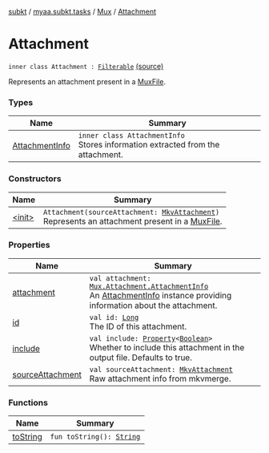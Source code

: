 [subkt](../../../index.md) / [myaa.subkt.tasks](../../index.md) / [Mux](../index.md) / [Attachment](./index.md)

# Attachment

`inner class Attachment : `[`Filterable`](../../-filterable/index.md) [(source)](https://github.com/Myaamori/SubKt/blob/0.1.9/src/main/kotlin/myaa/subkt/tasks/muxtask.kt#L55)

Represents an attachment present in a [MuxFile](../-mux-file/index.md).

### Types

| Name | Summary |
|---|---|
| [AttachmentInfo](-attachment-info/index.md) | `inner class AttachmentInfo`<br>Stores information extracted from the attachment. |

### Constructors

| Name | Summary |
|---|---|
| [&lt;init&gt;](-init-.md) | `Attachment(sourceAttachment: `[`MkvAttachment`](../../../myaa.subkt.tasks.utils/-mkv-attachment/index.md)`)`<br>Represents an attachment present in a [MuxFile](../-mux-file/index.md). |

### Properties

| Name | Summary |
|---|---|
| [attachment](attachment.md) | `val attachment: `[`Mux.Attachment.AttachmentInfo`](-attachment-info/index.md)<br>An [AttachmentInfo](-attachment-info/index.md) instance providing information about the attachment. |
| [id](id.md) | `val id: `[`Long`](https://kotlinlang.org/api/latest/jvm/stdlib/kotlin/-long/index.html)<br>The ID of this attachment. |
| [include](include.md) | `val include: `[`Property`](https://docs.gradle.org/current/javadoc/org/gradle/api/provider/Property.html)`<`[`Boolean`](https://kotlinlang.org/api/latest/jvm/stdlib/kotlin/-boolean/index.html)`>`<br>Whether to include this attachment in the output file. Defaults to true. |
| [sourceAttachment](source-attachment.md) | `val sourceAttachment: `[`MkvAttachment`](../../../myaa.subkt.tasks.utils/-mkv-attachment/index.md)<br>Raw attachment info from mkvmerge. |

### Functions

| Name | Summary |
|---|---|
| [toString](to-string.md) | `fun toString(): `[`String`](https://kotlinlang.org/api/latest/jvm/stdlib/kotlin/-string/index.html) |
